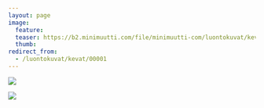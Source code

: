 ```yaml
---
layout: page
image:
  feature:
  teaser: https://b2.minimuutti.com/file/minimuutti-com/luontokuvat/kev%C3%A4t/IMG_20130511_074818-245px.jpg
  thumb:
redirect_from:
  - /luontokuvat/kevat/00001
---
```


[![](https://b2.minimuutti.com/file/minimuutti-com/luontokuvat/kev%C3%A4t/IMG_20130511_074811-800px.jpg)](https://dl.dropboxusercontent.com/sh/ea1wtnz7z734o12/AACLLbAa2QbuW7E0VmC2kXGGa/luontokuvat/kev%C3%A4t/IMG_20130511_074811.jpg)

[![](https://b2.minimuutti.com/file/minimuutti-com/luontokuvat/kev%C3%A4t/IMG_20130511_074818-800px.jpg)](https://dl.dropboxusercontent.com/sh/ea1wtnz7z734o12/AABrrUgOwPXRxKqYL7hm1kUEa/luontokuvat/kev%C3%A4t/IMG_20130511_074818.jpg)
